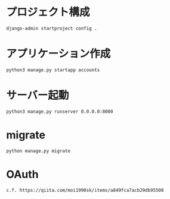 # プロジェクト構成
```
django-admin startproject config .
```

# アプリケーション作成
```
python3 manage.py startapp accounts
```

# サーバー起動
```
python3 manage.py runserver 0.0.0.0:8000
```

# migrate
```
python manage.py migrate
```

# OAuth
```
c.f. https://qiita.com/moi1990sk/items/a849fca7acb29db95508
```
